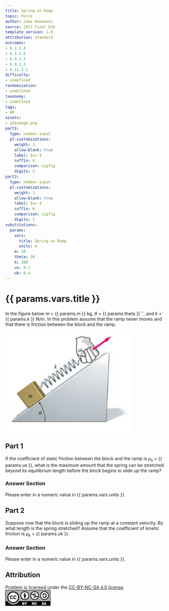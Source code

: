 ```yaml
---
title: Spring on Ramp
topic: Force
author: Jake Bobowski
source: 2017 Final Q16
template_version: 1.0
attribution: standard
outcomes:
- 6.1.1.4
- 6.1.1.5
- 6.4.1.1
- 6.9.1.3
- 6.11.2.1
difficulty:
- undefined
randomization:
- undefined
taxonomy:
- undefined
tags:
- MP
assets:
- q16image.png
part1:
  type: number-input
  pl-customizations:
    weight: 1
    allow-blank: true
    label: $x= $
    suffix: m
    comparison: sigfig
    digits: 2
part2:
  type: number-input
  pl-customizations:
    weight: 1
    allow-blank: true
    label: $x= $
    suffix: m
    comparison: sigfig
    digits: 2
substitutions:
  params:
    vars:
      title: Spring on Ramp
      units: m
    m: 10
    theta: 30
    k: 300
    us: 0.7
    uk: 0.4
---
```

# {{ params.vars.title }}
In the figure below m = {{ params.m }} kg, $\theta$ = {{ params.theta }} $^\circ$, and k = {{ params.k }} N/m.
In this problem assume that the ramp never moves and that there is friction between the block and the ramp.

<img src="q16image.png" width=400 alt="Block being pulled up a ramp by a spring">

## Part 1

If the coefficient of static friction between the block and the ramp is $\mu_s$ = {{ params.us }}, what is the maximum amount that the spring can be stretched beyond its equilibrium length before the block begins to slide up the ramp?

### Answer Section

Please enter in a numeric value in {{ params.vars.units }}.

## Part 2

Suppose now that the block is sliding up the ramp at a constant velocity.
By what length is the spring stretched?
Assume that the coefficient of kinetic friction is $\mu_k$ = {{ params.uk }}.

### Answer Section

Please enter in a numeric value in {{ params.vars.units }}.

## Attribution

Problem is licensed under the [CC-BY-NC-SA 4.0 license](https://creativecommons.org/licenses/by-nc-sa/4.0/).<br> ![The Creative Commons 4.0 license requiring attribution-BY, non-commercial-NC, and share-alike-SA license.](https://raw.githubusercontent.com/firasm/bits/master/by-nc-sa.png)